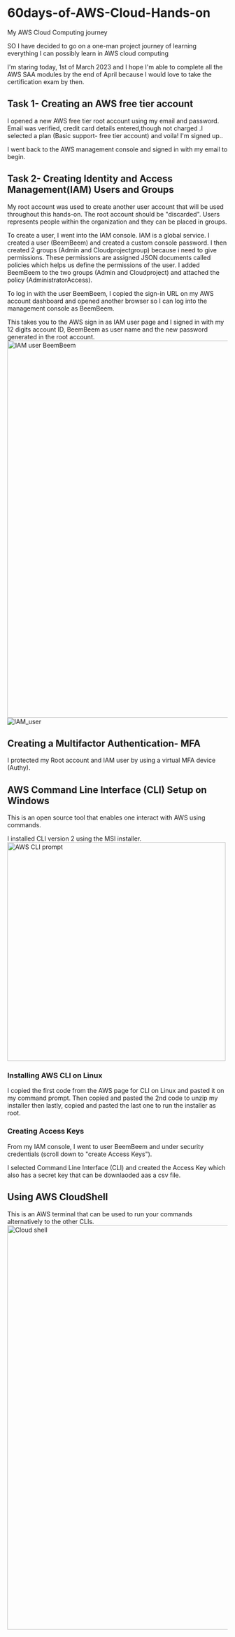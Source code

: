 # 60days-of-AWS-Cloud-Hands-on
My AWS Cloud Computing journey

SO I have decided to go on a one-man project journey of learning everything I can possibly learn in AWS cloud computing

I'm staring today, 1st of March 2023 and I hope I'm able to complete all the AWS SAA modules by the end of April because I would love to take the certification exam by then.


## Task 1- Creating an AWS free tier account

I opened a new AWS free tier root account using my email and password. Email was verified, credit card details entered,though not charged .I selected a plan (Basic support- free tier account) and voila! I'm signed up..

I went back to the AWS management console and signed in with my email to begin.


## Task 2- Creating Identity and Access Management(IAM) Users and Groups
My root account was used to create another user account that will be used throughout this hands-on. The root account should be "discarded". Users represents people within the organization and they can be placed in groups. 

To create a user, I went into the IAM console. IAM is a global service.
I created a user (BeemBeem) and created a custom console password. I then created 2 groups (Admin and Cloudprojectgroup) because i need to give permissions. These permissions are assigned JSON documents called policies which helps us define the permissions of the user. I added BeemBeem to the two groups (Admin and Cloudproject) and attached the policy (AdministratorAccess).


To log in with the user BeemBeem, I copied the sign-in URL on my AWS account dashboard and opened another browser so I can log into the management console as BeemBeem.

This takes you to the AWS sign in as IAM user page and I signed in with my 12 digits account ID, BeemBeem as user name and the new password generated in the root account.
<img width="861" alt="IAM user BeemBeem" src="https://user-images.githubusercontent.com/124819387/222528576-f8e22583-e835-4359-b5d5-93b03cbbbeff.PNG">
![IAM_user](https://user-images.githubusercontent.com/124819387/222528584-248effcc-e6a4-43a2-88dc-7864a22e9913.JPG)



## Creating a Multifactor Authentication- MFA

I protected my Root account and IAM user by using a virtual MFA device (Authy).


## AWS Command Line Interface (CLI) Setup on Windows


This is an open source tool that enables one interact with AWS using commands.

I installed CLI version 2 using the MSI installer.
<img width="499" alt="AWS CLI prompt" src="https://user-images.githubusercontent.com/124819387/222527306-92cfbc28-3793-45aa-9726-a1150a742f4e.PNG">


### Installing AWS CLI on Linux
I copied the first code from the AWS page for CLI on Linux and pasted it on my command prompt. Then copied and pasted the 2nd code to unzip my installer then lastly, copied and pasted the last one to run the installer as root.


### Creating Access Keys
From my IAM console, I went to user BeemBeem and under security credentials (scroll down to "create Access Keys").

I selected Command Line Interface (CLI) and created the Access Key which also has a secret key that can be downlaoded aas a csv file.

## Using AWS CloudShell

This is an AWS terminal that can be used to run your commands alternatively to the other CLIs.
 <img width="923" alt="Cloud shell" src="https://user-images.githubusercontent.com/124819387/222526386-d6ba0a62-55a9-4bcc-8146-f4359dd2e71c.PNG">
 





